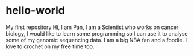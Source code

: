 # hello-world
My first repository
Hi, I am Pan, I am a Scientist who works on cancer biology, I would like to learn some programming so I can use it to analyse some of my genomic sequencing data. I am a big NBA fan and a foodie. I love to crochet on my free time too.
